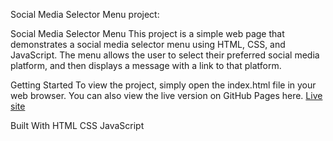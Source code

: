  Social Media Selector Menu project:

Social Media Selector Menu
This project is a simple web page that demonstrates a social media selector menu using HTML, CSS, and JavaScript. The menu allows the user to select their preferred social media platform, and then displays a message with a link to that platform.

Getting Started
To view the project, simply open the index.html file in your web browser. You can also view the live version on GitHub Pages here.
[Live site](https://aneal07.github.io/Social-media-selector-menu/)

Built With
HTML
CSS
JavaScript
